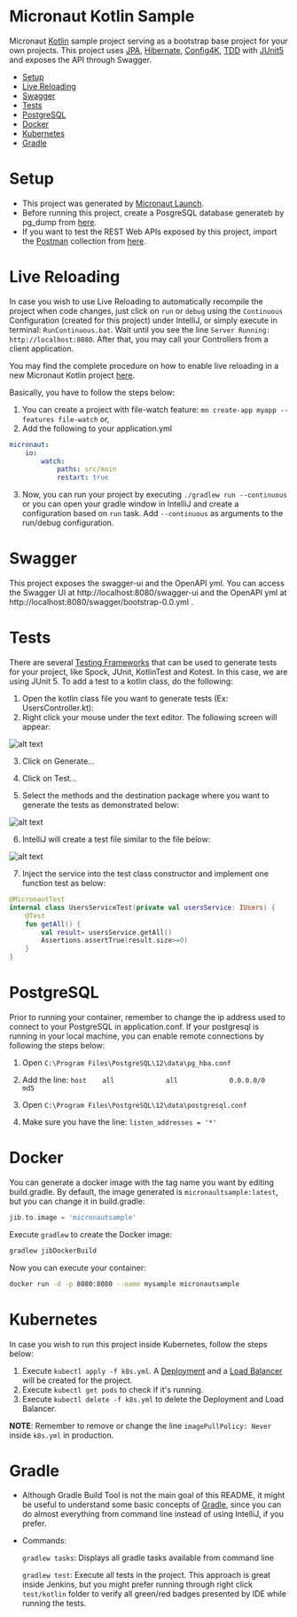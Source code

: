 # Micronaut Kotlin Sample
Micronaut [Kotlin](https://kotlinlang.org/) sample project serving as a bootstrap base project for your own projects. This project uses [JPA](https://www.javatpoint.com/jpa-tutorial), [Hibernate](http://hibernate.org/), [Config4K](https://github.com/config4k/config4k), [TDD](https://en.wikipedia.org/wiki/Test-driven_development) with [JUnit5](https://micronaut-projects.github.io/micronaut-test/latest/guide/#junit5) and exposes the API through Swagger.

<!--toc generated automatically by running markdown-toc -i README.md-->

<!-- toc -->

- [Setup](#setup)
- [Live Reloading](#live-reloading)
- [Swagger](#swagger)
- [Tests](#tests)
- [PostgreSQL](#postgresql)
- [Docker](#docker)
- [Kubernetes](#kubernetes)
- [Gradle](#gradle)

<!-- tocstop -->

# Setup

* This project was generated by [Micronaut Launch](https://micronaut.io/launch/).
* Before running this project, create a PosgreSQL database generateb by pg_dump from [here](others/postgresql/postgresql.sql).
* If you want to test the REST Web APIs exposed by this project, import the [Postman](https://www.postman.com/) collection from [here](others/MicronautKotlinSample.postman_collection.json).

# Live Reloading

In case you wish to use Live Reloading to automatically recompile the project when code changes, just click on `run` or `debug` using the `Continuous` Configuration (created for this project) under IntelliJ, or simply execute in terminal: `RunContinuous.bat`. Wait until you see the line `Server Running: http://localhost:8080`. After that, you may call your Controllers from a client application. 

You may find the complete procedure on how to enable live reloading in a new Micronaut Kotlin project [here](https://github.com/micronaut-projects/micronaut-core/blob/master/src/main/docs/guide/cli/reloading/automaticRestart.adoc). 

Basically, you have to follow the steps below: 

1. You can create a project with file-watch feature: `mn create-app myapp --features file-watch` or, 
2. Add the following to your application.yml

```yaml
micronaut:
    io:
        watch:
            paths: src/main
            restart: true
```

3. Now, you can run your project by executing `./gradlew run --continuous` or you can open your gradle window in IntelliJ and create a configuration based on `run` task. Add `--continuous` as arguments to the run/debug configuration. 

# Swagger

This project exposes the swagger-ui and the OpenAPI yml. You can access the Swagger UI at http://localhost:8080/swagger-ui and the OpenAPI yml at http://localhost:8080/swagger/bootstrap-0.0.yml . 

# Tests

There are several [Testing Frameworks](https://micronaut-projects.github.io/micronaut-test/latest/guide/#introduction) that can be used to generate tests for your project, like Spock, JUnit, KotlinTest and Kotest. In this case, we are using JUnit 5. To add a test to a kotlin class, do the following: 

1. Open the kotlin class file you want to generate tests (Ex: UsersController.kt):
2. Right click your mouse under the text editor. The following screen will appear:

![alt text](others/markdown/GenerateTest.png "Screenshot")

3. Click on Generate...

4. Click on Test... 

5. Select the methods and the destination package where you want to generate the tests as demonstrated below:

![alt text](others/markdown/GenerateTestMethods.png "Screenshot")

6. IntelliJ will create a test file similar to the file below:

![alt text](others/markdown/GenerateTestResult.png "Screenshot")

7. Inject the service into the test class constructor and implement one function test as below:

```kotlin
@MicronautTest
internal class UsersServiceTest(private val usersService: IUsers) {
    @Test
    fun getAll() {
        val result= usersService.getAll()
        Assertions.assertTrue(result.size>=0)
    }
}
```

# PostgreSQL 

Prior to running your container, remember to change the ip address used to connect to your PostgreSQL in application.conf. If your postgresql is running in your local machine, you can enable remote connections by following the steps below:

1. Open `C:\Program Files\PostgreSQL\12\data\pg_hba.conf`

2. Add the line: `host    all             all             0.0.0.0/0            	md5`

3. Open `C:\Program Files\PostgreSQL\12\data\postgresql.conf`

4. Make sure you have the line: `listen_addresses = '*'`

# Docker

You can generate a docker image with the tag name you want by editing build.gradle. By default, the image generated is `micronaultsample:latest`, but you can change it in build.gradle:

```groovy
jib.to.image = 'micronautsample'
```

Execute `gradlew` to create the Docker image:

```bash
gradlew jibDockerBuild
```

Now you can execute your container:

```bash
docker run -d -p 8080:8080 --name mysample micronautsample
```

# Kubernetes

In case you wish to run this project inside Kubernetes, follow the steps below:

1. Execute `kubectl apply -f k8s.yml`. A [Deployment](https://kubernetes.io/docs/concepts/workloads/controllers/deployment/) and a [Load Balancer](https://kubernetes.io/docs/tasks/access-application-cluster/create-external-load-balancer/) will be created for the project. 
2. Execute `kubectl get pods` to check if it's running. 
3. Execute `kubectl delete -f k8s.yml` to delete the Deployment and Load Balancer. 

**NOTE**: Remember to remove or change the line `imagePullPolicy: Never ` inside `k8s.yml` in production. 

# Gradle

* Although Gradle Build Tool is not the main goal of this README, it might be useful to understand some basic concepts of [Gradle](https://gradle.org/), since you can do almost everything from command line instead of using IntelliJ, if you prefer.

* Commands: 

  `gradlew tasks`: Displays all gradle tasks available from command line

  `gradlew test`: Execute all tests in the project. This approach is great inside Jenkins, but you might prefer running through right click `test/kotlin` folder to verify all green/red badges presented by IDE while running the tests.

